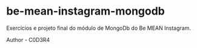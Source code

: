 # be-mean-instagram-mongodb
Exercícios e projeto final do módulo de MongoDb do Be MEAN Instagram.

Author - C0D3R4

